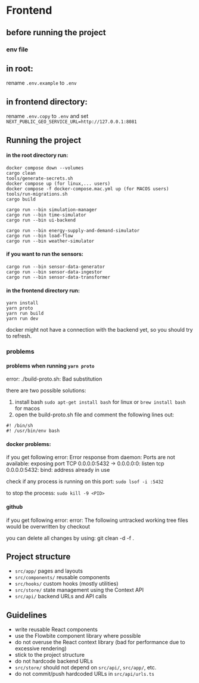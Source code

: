 # Frontend

## before running the project

### env file

## in root:

rename `.env.example` to `.env`

## in frontend directory:

rename `.env.copy` to `.env` and set `NEXT_PUBLIC_GEO_SERVICE_URL=http://127.0.0.1:8081`

## Running the project

#### in the root directory run:

```
docker compose down --volumes
cargo clean
tools/generate-secrets.sh
docker compose up (for linux,... users)
docker compose -f docker-compose.mac.yml up (for MACOS users)
tools/run-migrations.sh
cargo build

cargo run --bin simulation-manager
cargo run --bin time-simulator
cargo run --bin ui-backend

cargo run --bin energy-supply-and-demand-simulator
cargo run --bin load-flow
cargo run --bin weather-simulator
```

#### if you want to run the sensors:

```
cargo run --bin sensor-data-generator
cargo run --bin sensor-data-ingestor
cargo run --bin sensor-data-transformer
```

#### in the frontend directory run:

```
yarn install
yarn proto
yarn run build
yarn run dev
```

docker might not have a connection with the backend yet, so you should try to refresh.

### problems

#### problems when running `yarn proto`

error: ./build-proto.sh: Bad substitution

there are two possible solutions:

1. install bash
   `sudo apt-get install bash` for linux or `brew install bash` for macos
2. open the build-proto.sh file and comment the following lines out:

```
#! /bin/sh
#! /usr/bin/env bash
```

#### docker problems:

if you get following error:
Error response from daemon: Ports are not available: exposing port TCP 0.0.0.0:5432 -> 0.0.0.0:0: listen tcp 0.0.0.0:5432: bind: address already in use

check if any process is running on this port:
`sudo lsof -i :5432`

to stop the process:
`sudo kill -9 <PID>`

#### github

if you get following error:
error: The following untracked working tree files would be overwritten by checkout

you can delete all changes by using:
git clean -d -f .

## Project structure

-   `src/app/` pages and layouts
-   `src/components/` reusable components
-   `src/hooks/` custom hooks (mostly utilities)
-   `src/store/` state management using the Context API
-   `src/api/` backend URLs and API calls

## Guidelines

-   write reusable React components
-   use the Flowbite component library where possible
-   do not overuse the React context library (bad for performance due to excessive rendering)
-   stick to the project structure
-   do not hardcode backend URLs
-   `src/store/` should not depend on `src/api/`, `src/app/`, etc.
-   do not commit/push hardcoded URLs in `src/api/urls.ts`
